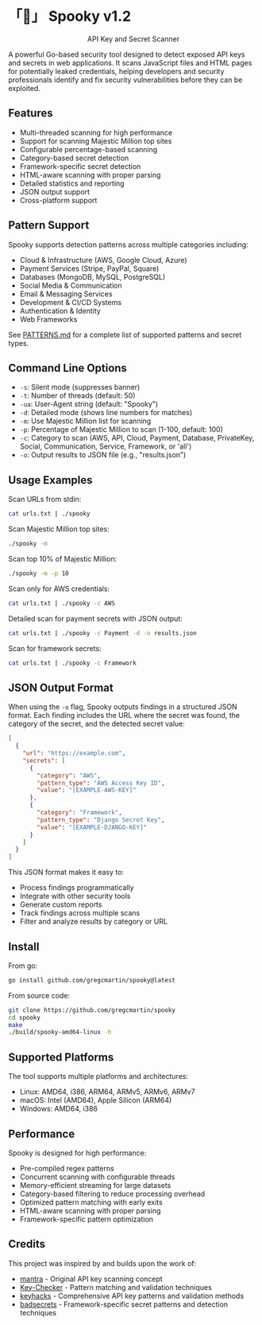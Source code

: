 # 「👻」 Spooky v1.2

<p align="center">API Key and Secret Scanner</p>

A powerful Go-based security tool designed to detect exposed API keys and secrets in web applications. It scans JavaScript files and HTML pages for potentially leaked credentials, helping developers and security professionals identify and fix security vulnerabilities before they can be exploited.

## Features

- Multi-threaded scanning for high performance
- Support for scanning Majestic Million top sites
- Configurable percentage-based scanning
- Category-based secret detection
- Framework-specific secret detection
- HTML-aware scanning with proper parsing
- Detailed statistics and reporting
- JSON output support
- Cross-platform support

## Pattern Support

Spooky supports detection patterns across multiple categories including:
- Cloud & Infrastructure (AWS, Google Cloud, Azure)
- Payment Services (Stripe, PayPal, Square)
- Databases (MongoDB, MySQL, PostgreSQL)
- Social Media & Communication
- Email & Messaging Services
- Development & CI/CD Systems
- Authentication & Identity
- Web Frameworks

See [PATTERNS.md](PATTERNS.md) for a complete list of supported patterns and secret types.

## Command Line Options

- `-s`: Silent mode (suppresses banner)
- `-t`: Number of threads (default: 50)
- `-ua`: User-Agent string (default: "Spooky")
- `-d`: Detailed mode (shows line numbers for matches)
- `-m`: Use Majestic Million list for scanning
- `-p`: Percentage of Majestic Million to scan (1-100, default: 100)
- `-c`: Category to scan (AWS, API, Cloud, Payment, Database, PrivateKey, Social, Communication, Service, Framework, or 'all')
- `-o`: Output results to JSON file (e.g., "results.json")

## Usage Examples

Scan URLs from stdin:
```bash
cat urls.txt | ./spooky
```

Scan Majestic Million top sites:
```bash
./spooky -m
```

Scan top 10% of Majestic Million:
```bash
./spooky -m -p 10
```

Scan only for AWS credentials:
```bash
cat urls.txt | ./spooky -c AWS
```

Detailed scan for payment secrets with JSON output:
```bash
cat urls.txt | ./spooky -c Payment -d -o results.json
```

Scan for framework secrets:
```bash
cat urls.txt | ./spooky -c Framework
```

## JSON Output Format

When using the `-o` flag, Spooky outputs findings in a structured JSON format. Each finding includes the URL where the secret was found, the category of the secret, and the detected secret value:

```json
[
  {
    "url": "https://example.com",
    "secrets": [
      {
        "category": "AWS",
        "pattern_type": "AWS Access Key ID",
        "value": "[EXAMPLE-AWS-KEY]"
      },
      {
        "category": "Framework",
        "pattern_type": "Django Secret Key",
        "value": "[EXAMPLE-DJANGO-KEY]"
      }
    ]
  }
]
```

This JSON format makes it easy to:
- Process findings programmatically
- Integrate with other security tools
- Generate custom reports
- Track findings across multiple scans
- Filter and analyze results by category or URL

## Install

From go:
```bash
go install github.com/gregcmartin/spooky@latest
```

From source code:
```bash
git clone https://github.com/gregcmartin/spooky
cd spooky
make
./build/spooky-amd64-linux -h
```

## Supported Platforms

The tool supports multiple platforms and architectures:

- Linux: AMD64, i386, ARM64, ARMv5, ARMv6, ARMv7
- macOS: Intel (AMD64), Apple Silicon (ARM64)
- Windows: AMD64, i386

## Performance

Spooky is designed for high performance:
- Pre-compiled regex patterns
- Concurrent scanning with configurable threads
- Memory-efficient streaming for large datasets
- Category-based filtering to reduce processing overhead
- Optimized pattern matching with early exits
- HTML-aware scanning with proper parsing
- Framework-specific pattern optimization

## Credits

This project was inspired by and builds upon the work of:
- [mantra](https://github.com/brosck/mantra) - Original API key scanning concept
- [Key-Checker](https://github.com/daffainfo/Key-Checker) - Pattern matching and validation techniques
- [keyhacks](https://github.com/streaak/keyhacks) - Comprehensive API key patterns and validation methods
- [badsecrets](https://github.com/blacklanternsecurity/badsecrets) - Framework-specific secret patterns and detection techniques
